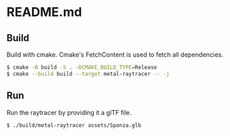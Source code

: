# README.md

## Build

Build with cmake. Cmake's FetchContent is used to fetch all dependencies.

```sh
$ cmake -B build -S . -DCMAKE_BUILD_TYPE=Release
$ cmake --build build --target metal-raytracer -- -j
```

## Run

Run the raytracer by providing it a glTF file.

```sh
$ ./build/metal-raytracer assets/Sponza.glb
```

